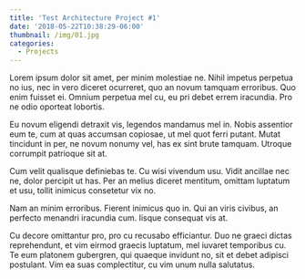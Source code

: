 ```yaml
---
title: 'Test Architecture Project #1'
date: '2018-05-22T10:38:29-06:00'
thumbnail: /img/01.jpg
categories:
  - Projects
---
```

Lorem ipsum dolor sit amet, per minim molestiae ne. Nihil impetus perpetua no ius, nec in vero diceret ocurreret, quo an novum tamquam erroribus. Quo enim fuisset ei. Omnium perpetua mel cu, eu pri debet errem iracundia. Pro ne odio oporteat lobortis.



Eu novum eligendi detraxit vis, legendos mandamus mel in. Nobis assentior eum te, cum at quas accumsan copiosae, ut mel quot ferri putant. Mutat tincidunt in per, ne novum nonumy vel, has ex sint brute tamquam. Utroque corrumpit patrioque sit at.



Cum velit qualisque definiebas te. Cu wisi vivendum usu. Vidit ancillae nec ne, dolor percipit ut has. Per an melius diceret mentitum, omittam luptatum et usu, tollit inimicus consetetur vix no.



Nam an minim erroribus. Fierent inimicus quo in. Qui an viris civibus, an perfecto menandri iracundia cum. Iisque consequat vis at.



Cu decore omittantur pro, pro cu recusabo efficiantur. Duo ne graeci dictas reprehendunt, et vim eirmod graecis luptatum, mel iuvaret temporibus cu. Te eum platonem gubergren, qui quaeque invidunt no, sit et debet adipisci postulant. Vim ea suas complectitur, cu vim unum nulla salutatus.
